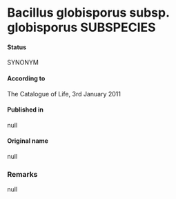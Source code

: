 Bacillus globisporus subsp. globisporus SUBSPECIES
=======

#### Status
SYNONYM

#### According to
The Catalogue of Life, 3rd January 2011

#### Published in
null

#### Original name
null

### Remarks
null